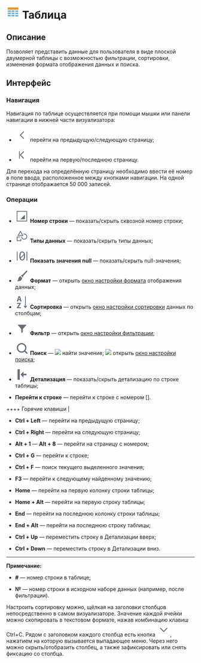 # ![](../../media/app/icons/view_types_18/view_types_default-02.svg) Таблица

## Описание

Позволяет представить данные для пользователя в виде плоской двумерной таблицы с возможностью фильтрации, сортировки, изменения формата отображения данных и поиска.

## Интерфейс

### Навигация

Навигация по таблице осуществляется при помощи мышки или панели навигации в нижней части визуализатора:

* ![](../../media/app/icons/toolbar_18/toolbar_18_17.svg) перейти на предыдущую/следующую страницу;

* ![](../../media/app/icons/toolbar_18/toolbar_18_15.svg) перейти на первую/последнюю страницу.

Для перехода на определённую страницу необходимо ввести её номер в поле ввода, расположенное между кнопками навигации.
На одной странице отображается 50 000 записей.

### Операции

* ![](../../media/app/visualization/toolbar_18_table_1.svg) **Номер строки** — показать/скрыть сквозной номер строки;

* ![](../../media/app/visualization/toolbar_18_table_0.svg) **Типы данных** — показать/скрыть типы данных;

* ![](../../media/app/visualization/toolbar_18_92.svg) **Показать значения null** — показать/скрыть null-значения;

* ![](../../media/app/visualization/toolbar_18_118.svg) **Формат** — открыть [окно настройки формата](./format.md) отображения данных;

* ![](../../media/app/visualization/toolbar_18_116.svg) **Сортировка** — открыть [окно настройки сортировки](./sorting.md) данных по столбцам;

* ![](../../media/app/visualization/toolbar_18_117.svg) **Фильтр** — открыть [окно настройки фильтрации](./filter.md);

* ![](../../media/app/visualization/toolbar_18_33.svg) **Поиск** — ![](иконка) найти значение; ![](иконка) открыть [окно настройки поиска](./search.md);

* ![](../../media/app/visualization/toolbar_18_171.svg) **Детализация** — показать/скрыть детализацию по строке таблицы;

* **Перейти к строке** — перейти к строке с номером [].

++++ Горячие клавиши |

* **Ctrl + Left** — перейти на предыдущую страницу;

* **Ctrl + Right** — перейти на следующую страницу;

* **Alt + 1** — **Alt + 8** — перейти на страницу с номером;

* **Ctrl + G** — перейти к строке;

* **Ctrl + F** — поиск текущего выделенного значения;

* **F3** — перейти к следующему найденному значению;

* **Home** — перейти на первую колонку строки таблицы;

* **Home + Alt** — перейти на первую строку таблицы;

* **End** — перейти на последнюю колонку строки таблицы;

* **End + Alt** — перейти на последнюю строку таблицы;

* **Ctrl + Up** — переместить строку в Детализации вверх;

* **Ctrl + Down** — переместить строку в Детализации вниз.

--------

**Примечание:**

* **#** — номер строки в таблице;

* **№** — номер строки в исходном наборе данных (например, после фильтрации).

Настроить сортировку можно, щёлкая на заголовки столбцов непосредственно в самом визуализаторе.
Значение каждой ячейки можно скопировать в текстовом формате, нажав комбинацию клавиш Ctrl+C.
Рядом с заголовком каждого столбца есть кнопка ![](../../media/app/visualization/toolbar_18_20.svg), нажатием на которую вызывается выпадающее меню. Через него можно скрыть/отобразить столбец, а также зафиксировать или снять фиксацию со столбца.
